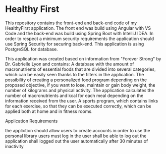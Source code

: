# Healthy First

This repository contains the front-end and back-end code of my HealthyFirst application. The front end was build using Angular with VS Code and the back-end was build using Spring Boot with IntelliJ IDEA. In order to respect a minimum security requirements the application should use Spring Security for securing back-end. This application is using PostgreSQL for database.

This application was created based on information from "Forever Strong" by Dr. Gabrielle Lyon and contains:
A database with the amount of macronutrients of essential foods that are divided into several categories, which can be easily seen thanks to the filters in the application.
The possibility of creating a personalized food program depending on the proposed objective, if you want to lose, maintain or gain body weight, the number of kilograms and physical activity.
The application calculates the number of macronutrients and kcal for each meal depending on the information received from the user.
A sports program, which contains links for each exercise, so that they can be executed correctly, which can be applied both at home and in fitness rooms.

Application Requirements

the appliction should allow users to create accounts
in order to use the personal library users must log in
the user shall be able to log out
the application shall logged out the user automatically after 30 minutes of inactivity
